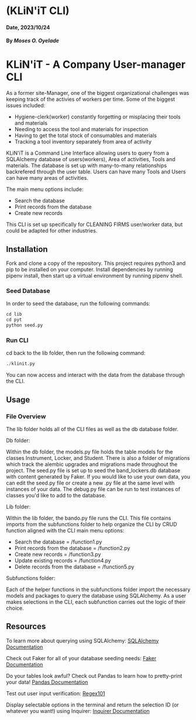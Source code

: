 # (KLiN'iT CLI)
#### Date, 2023/10/24
#### By *Moses O. Oyelade*

# KLiN'iT - A Company User-manager CLI
As a former site-Manager, one of the biggest organizational challenges was keeping track of the activies of workers per time. Some of the biggest issues included:

* Hygiene-clerk(worker) constantly forgetting or misplacing their tools and materials
* Needing to access the tool and materials for inspection
* Having to get the total stock of consumables and materials
* Tracking a tool inventory separately from area of activity

KLiN'iT is a Command Line Interface allowing users to query from a SQLAlchemy database of users(workers), Area of activities, Tools and materials. The database is set up with many-to-many relationships backrefered through the user table. Users can have many Tools and Users can have many areas of activities.

The main menu options include:

* Search the database
* Print records from the database
* Create new records

This CLI is set up specifically for CLEANING FIRMS user/worker data, but could be adapted for other industries.


## Installation

Fork and clone a copy of the repository. This project requires python3 and pip to be installed on your computer. Install dependencies by running pipenv install, then start up a virtual environment by running pipenv shell.

### Seed Database

In order to seed the database, run the following commands:

```python
cd lib
cd pyt
python seed.py
```

### Run CLI

cd back to the lib folder, then run the following command:

```python
./klinit.py
```

You can now access and interact with the data from the database through the CLI.

## Usage

### File Overview

The lib folder holds all of the CLI files as well as the db database folder.

Db folder:

Within the db folder, the models.py file holds the table models for the classes Instrument, Locker, and Student. There is also a folder of migrations which track the alembic upgrades and migrations made throughout the project. The seed.py file is set up to seed the band_lockers.db database with content generated by Faker. If you would like to use your own data, you can edit the seed.py file or create a new .py file at the same level with instances of your data. The debug.py file can be run to test instances of classes you'd like to add to the database.

Lib folder:

Within the lib folder, the bando.py file runs the CLI. This file contains imports from the subfunctions folder to help organize the CLI by CRUD function aligned with the CLI main menu options:

* Search the database = /function1.py
* Print records from the database = /function2.py
* Create new records = /function3.py
* Update existing records = /function4.py
* Delete records from the database = /function5.py

Subfunctions folder:

Each of the helper functions in the subfunctions folder import the necessary models and packages to query the database using SQLAlchemy. As a user makes selections in the CLI, each subfunction carries out the logic of their choice. 

## Resources

To learn more about querying using SQLAlchemy: [SQLAlchemy Documentation](https://www.sqlalchemy.org/)

Check out Faker for all of your database seeding needs: [Faker Documentation](https://faker.readthedocs.io/en/master/)

Do your tables look awful? Check out Pandas to learn how to pretty-print your data! [Pandas Documentation](https://pandas.pydata.org/)

Test out user input verification: [Regex101](https://regex101.com/)

Display selectable options in the terminal and return the selection ID (or whatever you want!) using Inquirer: [Inquirer Documentation](https://pypi.org/project/inquirer/)